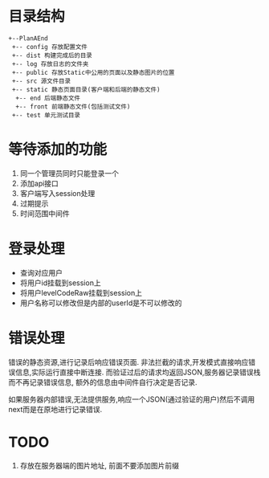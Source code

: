 # 目录结构

```
+--PlanAEnd
 +-- config 存放配置文件
 +-- dist 构建完成后的目录
 +-- log 存放日志的文件夹
 +-- public 存放Static中公用的页面以及静态图片的位置
 +-- src 源文件目录
 +-- static 静态页面目录(客户端和后端的静态文件)
  +-- end 后端静态文件
  +-- front 前端静态文件(包括测试文件)
 +-- test 单元测试目录
```
# 等待添加的功能
1. 同一个管理员同时只能登录一个
2. 添加api接口
3. 客户端写入session处理
4. 过期提示
5. 时间范围中间件

# 登录处理

- 查询对应用户
- 将用户id挂载到session上
- 将用户levelCodeRaw挂载到session上
- 用户名称可以修改但是内部的userId是不可以修改的

# 错误处理

错误的静态资源,进行记录后响应错误页面.
非法拦截的请求,开发模式直接响应错误信息,实际运行直接中断连接.
而验证过后的请求均返回JSON,服务器记录错误栈而不再记录错误信息,
额外的信息由中间件自行决定是否记录.

如果服务器内部错误,无法提供服务,响应一个JSON(通过验证的用户)然后不调用next而是在原地进行记录错误.

# TODO 
1. 存放在服务器端的图片地址, 前面不要添加图片前缀